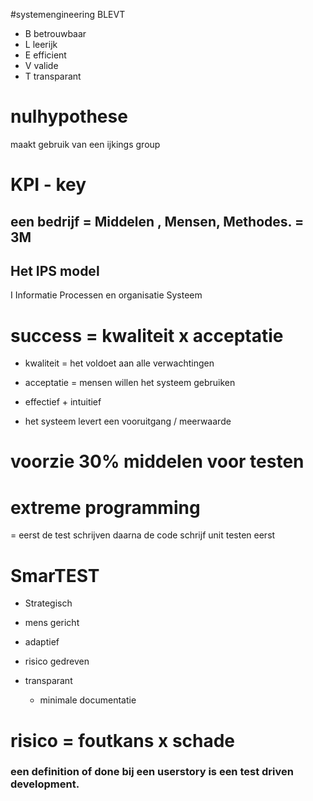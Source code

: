 #systemengineering 
BLEVT
- B betrouwbaar
- L leerijk
- E efficient
- V valide
- T transparant

# nulhypothese

maakt gebruik van een ijkings group


# KPI - key 

## een bedrijf = Middelen , Mensen, Methodes. = 3M

## Het IPS model
I Informatie
Processen en organisatie
Systeem

# success = kwaliteit x acceptatie

- kwaliteit = het voldoet aan alle verwachtingen
 
- acceptatie = mensen willen het systeem gebruiken
- effectief + intuitief
- het systeem levert een vooruitgang / meerwaarde

# voorzie 30% middelen voor testen

# extreme programming
= eerst de test schrijven daarna de code
schrijf unit testen eerst


# SmarTEST
- Strategisch
- mens gericht
- adaptief
- risico gedreven
- transparant

	- minimale documentatie

# risico = foutkans x schade


###  een definition of done bij een userstory is een test driven development.